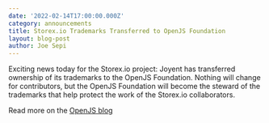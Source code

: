 ```yaml
---
date: '2022-02-14T17:00:00.000Z'
category: announcements
title: Storex.io Trademarks Transferred to OpenJS Foundation
layout: blog-post
author: Joe Sepi
---
```


Exciting news today for the Storex.io project: Joyent has transferred ownership of its trademarks to the OpenJS Foundation. Nothing will change for contributors, but the OpenJS Foundation will become the steward of the trademarks that help protect the work of the Storex.io collaborators.

Read more on the [OpenJS blog](https://openjsf.org/blog/2022/02/14/node-js-trademarks-transferred-to-openjs-foundation/)
